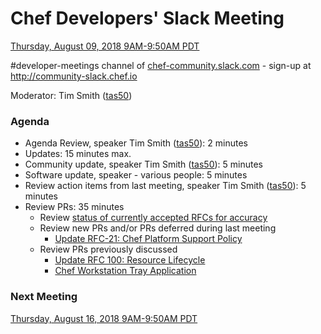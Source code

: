 # Chef Developers' Slack Meeting

[Thursday, August 09, 2018 9AM-9:50AM PDT](http://everytimezone.com/#2018-08-09,240,cn3)

\#developer-meetings channel of [chef-community.slack.com](http://chef-community.slack.com) - sign-up at <http://community-slack.chef.io>

Moderator: Tim Smith ([tas50](https://www.github.com/tas50/))

### Agenda
* Agenda Review, speaker Tim Smith ([tas50](https://www.github.com/tas50/)): 2 minutes
* Updates: 15 minutes max.
* Community update, speaker Tim Smith ([tas50](https://www.github.com/tas50/)): 5 minutes
* Software update, speaker - various people: 5 minutes
* Review action items from last meeting, speaker Tim Smith ([tas50](https://www.github.com/tas50/)): 5 minutes
* Review PRs:  35 minutes
  * Review [status of currently accepted RFCs for accuracy](https://chef.github.io/chef-rfc/)
  * Review new PRs and/or PRs deferred during last meeting
    * [Update RFC-21: Chef Platform Support Policy](https://github.com/chef/chef-rfc/pull/320)
  * Review PRs previously discussed
    * [Update RFC 100: Resource Lifecycle](https://github.com/chef/chef-rfc/pull/318)
    * [Chef Workstation Tray Application](https://github.com/chef/chef-rfc/pull/311)

### Next Meeting

[Thursday, August 16, 2018 9AM-9:50AM PDT](http://everytimezone.com/#2018-08-16,240,cn3)
